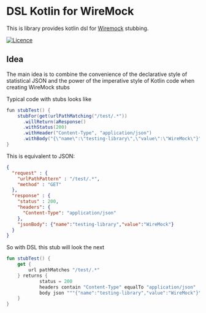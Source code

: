 # DSL Kotlin for WireMock

This is library provides kotlin dsl for [Wiremock](http://wiremock.org/) stubbing.

[![Licence](https://img.shields.io/hexpm/l/plug.svg)](https://github.com/valentin-goncharov/wiremock-kotlin-dsl/blob/master/LICENSE)

## Idea
The main idea is to combine the convenience of the declarative style of statistical JSON and the power of the imperative style of Kotlin code when creating WireMock stubs

Typical code with stubs looks like
```java
fun stubTest() {
    stubFor(get(urlPathMatching("/test/.*"))
      .willReturn(aResponse()
      .withStatus(200)
      .withHeader("Content-Type", "application/json")
      .withBody("{\"name\":\"testing-library\",\"value\":\"WireMock\"}")));
}
```

This is equivalent to JSON:
```json
{
  "request" : {
    "urlPathPattern" : "/test/.*",
    "method" : "GET"
  },
  "response" : {
    "status" : 200,
    "headers": {
      "Content-Type": "application/json"
    },
    "jsonBody": {"name":"testing-library","value":"WireMock"} 
  }
}
```

So with DSL this stub will look the next
```kotlin
fun stubTest() {
    get {
        url pathMatches "/test/.*"
    } returns {
            status = 200
            headers contain "Content-Type" equalTo "application/json"
            body json """{"name":"testing-library","value":"WireMock"}"""
    }
}
```
